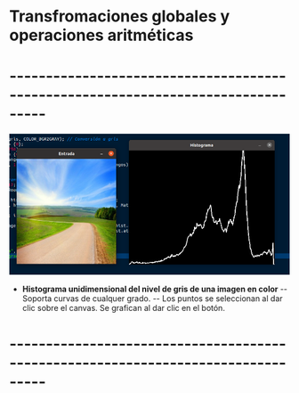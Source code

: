 # Transfromaciones globales y operaciones aritméticas
# ---------------------------------------------------------------------------------
![](https://github.com/FranklinCncr/TopicosEnComputacionGraficaGrupo/raw/master/Pr%C3%A1cticas/Kevin%20Salazar/Pr%C3%A1ctica%201/capturas/histG.png)
- **Histograma unidimensional del nivel de gris de una imagen en color**
-- Soporta curvas de cualquer grado.
-- Los puntos se seleccionan al dar clic sobre el canvas. Se grafican al dar clic en el botón.

# ---------------------------------------------------------------------------------




